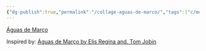 ```yaml
---
{"dg-publish":true,"permalink":"/collage-aguas-de-marco/","tags":["c/music","c/series","c/sign","c/moon","c/sun","c/water","c/ocean","c/beje","c/Tom-Jobin","c/Elis-Regina"],"created":"2024-01-03T13:53:38.002-05:00","updated":"2024-01-03T17:50:12.408-05:00"}
---
```



[Águas de Março](https://www.instagram.com/p/CIvhwfRBE3q/)

Inspired by: [Águas de Março by Elis Regina and. Tom Jobin](https://youtu.be/E1tOV7y94DY?si=y6MPV6piGQPp7xhp)
